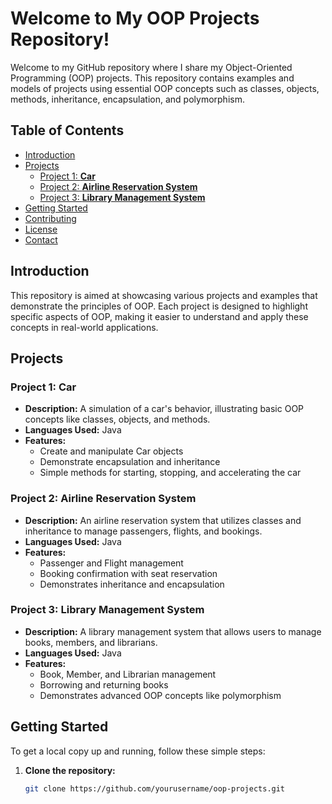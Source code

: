 # Welcome to My OOP Projects Repository!

Welcome to my GitHub repository where I share my Object-Oriented Programming (OOP) projects. This repository contains examples and models of projects using essential OOP concepts such as classes, objects, methods, inheritance, encapsulation, and polymorphism.

## Table of Contents
- [Introduction](#introduction)
- [Projects](#projects)
  - [Project 1: **Car**](#Car)
  - [Project 2: **Airline Reservation System**](#Airline-Reservation-System)
  - [Project 3: **Library Management System**](#Library-Management-System)
- [Getting Started](#getting-started)
- [Contributing](#contributing)
- [License](#license)
- [Contact](#contact)

## Introduction
This repository is aimed at showcasing various projects and examples that demonstrate the principles of OOP. Each project is designed to highlight specific aspects of OOP, making it easier to understand and apply these concepts in real-world applications.

## Projects

### Project 1: **Car**
- **Description:** A simulation of a car's behavior, illustrating basic OOP concepts like classes, objects, and methods.
- **Languages Used:** Java
- **Features:** 
  - Create and manipulate Car objects
  - Demonstrate encapsulation and inheritance
  - Simple methods for starting, stopping, and accelerating the car

### Project 2: **Airline Reservation System**
- **Description:** An airline reservation system that utilizes classes and inheritance to manage passengers, flights, and bookings.
- **Languages Used:** Java
- **Features:** 
  - Passenger and Flight management
  - Booking confirmation with seat reservation
  - Demonstrates inheritance and encapsulation

### Project 3: **Library Management System**
- **Description:** A library management system that allows users to manage books, members, and librarians.
- **Languages Used:** Java
- **Features:** 
  - Book, Member, and Librarian management
  - Borrowing and returning books
  - Demonstrates advanced OOP concepts like polymorphism

## Getting Started
To get a local copy up and running, follow these simple steps:

1. **Clone the repository:**
   ```sh
   git clone https://github.com/yourusername/oop-projects.git
